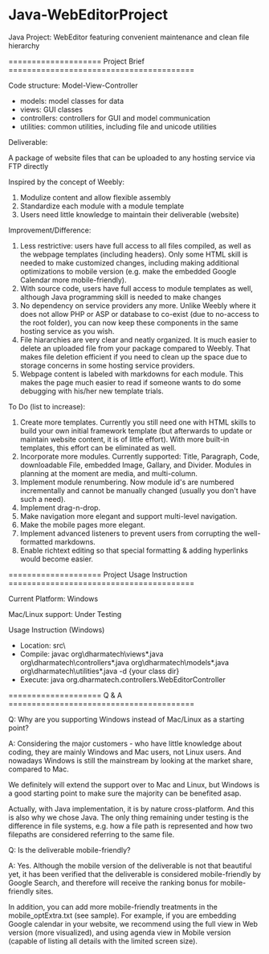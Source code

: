 # Java-WebEditorProject

Java Project: WebEditor featuring convenient maintenance and clean file hierarchy

==================== Project Brief ========================================

Code structure: Model-View-Controller
- models: model classes for data 
- views: GUI classes
- controllers: controllers for GUI and model communication
- utilities: common utilities, including file and unicode utilities

Deliverable:

A package of website files that can be uploaded to any hosting service via FTP directly

Inspired by the concept of Weebly: 

1. Modulize content and allow flexible assembly
2. Standardize each module with a module template
3. Users need little knowledge to maintain their deliverable (website)

Improvement/Difference:

1. Less restrictive: users have full access to all files compiled, as well as the webpage templates (including headers). Only some HTML skill is needed to make customized changes, including making additional optimizations to mobile version (e.g. make the embedded Google Calendar more mobile-friendly).
2. With source code, users have full access to module templates as well, although Java programming skill is needed to make changes
3. No dependency on service providers any more. Unlike Weebly where it does not allow PHP or ASP or database to co-exist (due to no-access to the root folder), you can now keep these components in the same hosting service as you wish.
4. File hiararchies are very clear and neatly organized. It is much easier to delete an uploaded file from your package compared to Weebly. That makes file deletion efficient if you need to clean up the space due to storage concerns in some hosting service providers.
5. Webpage content is labeled with markdowns for each module. This makes the page much easier to read if someone wants to do some debugging with his/her new template trials.

To Do (list to increase):

1. Create more templates. Currently you still need one with HTML skills to build your own initial framework template (but afterwards to update or maintain website content, it is of little effort). With more built-in templates, this effort can be eliminated as well.
2. Incorporate more modules. Currently supported: Title, Paragraph, Code, downloadable File, embedded Image, Gallary, and Divider. Modules in planning at the moment are media, and multi-column.
3. Implement module renumbering. Now module id's are numbered incrementally and cannot be manually changed (usually you don't have such a need).
4. Implement drag-n-drop.
5. Make navigation more elegant and support multi-level navigation.
6. Make the mobile pages more elegant.
7. Implement advanced listeners to prevent users from corrupting the well-formatted markdowns.
8. Enable richtext editing so that special formatting & adding hyperlinks would become easier.

==================== Project Usage Instruction ========================================

Current Platform: Windows

Mac/Linux support: Under Testing

Usage Instruction (Windows)
- Location: src\
- Compile: javac org\dharmatech\views\*.java org\dharmatech\controllers\*.java org\dharmatech\models\*.java org\dharmatech\utilities\*.java -d {your class dir}
- Execute: java org.dharmatech.controllers.WebEditorController


==================== Q & A ========================================

Q: Why are you supporting Windows instead of Mac/Linux as a starting point?

A: Considering the major customers - who have little knowledge about coding, they are mainly Windows and Mac users, not Linux users. And nowadays Windows is still the mainstream by looking at the market share, compared to Mac.

We definitely will extend the support over to Mac and Linux, but Windows is a good starting point to make sure the majority can be benefited asap.

Actually, with Java implementation, it is by nature cross-platform. And this is also why we chose Java. The only thing remaining under testing is the difference in file systems, e.g. how a file path is represented and how two filepaths are considered referring to the same file.

Q: Is the deliverable mobile-friendly?

A: Yes. Although the mobile version of the deliverable is not that beautiful yet, it has been verified that the deliverable is considered mobile-friendly by Google Search, and therefore will receive the ranking bonus for mobile-friendly sites.

In addition, you can add more mobile-friendly treatments in the mobile_optExtra.txt (see sample). For example, if you are embedding Google calendar in your website, we recommend using the full view in Web version (more visualized), and using agenda view in Mobile version (capable of listing all details with the limited screen size).
